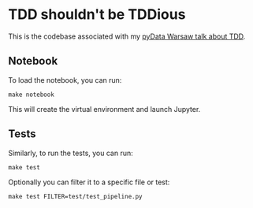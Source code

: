 # TDD shouldn't be TDDious
This is the codebase associated with my [pyData Warsaw talk about TDD](https://pydata.org/warsaw2019/schedule/presentation/20/tdd-shouldnt-be-tddious/).

## Notebook
To load the notebook, you can run:

```
make notebook
```

This will create the virtual environment and launch Jupyter.

## Tests
Similarly, to run the tests, you can run:

```
make test
```

Optionally you can filter it to a specific file or test:

```
make test FILTER=test/test_pipeline.py
```